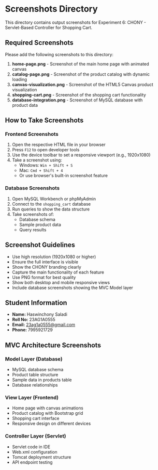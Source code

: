 # Screenshots Directory

This directory contains output screenshots for Experiment 6: CHONY - Servlet-Based Controller for Shopping Cart.

## Required Screenshots

Please add the following screenshots to this directory:

1. **home-page.png** - Screenshot of the main home page with animated canvas
2. **catalog-page.png** - Screenshot of the product catalog with dynamic loading
3. **canvas-visualization.png** - Screenshot of the HTML5 Canvas product visualization
4. **shopping-cart.png** - Screenshot of the shopping cart functionality
5. **database-integration.png** - Screenshot of MySQL database with product data

## How to Take Screenshots

### Frontend Screenshots
1. Open the respective HTML file in your browser
2. Press `F12` to open developer tools
3. Use the device toolbar to set a responsive viewport (e.g., 1920x1080)
4. Take a screenshot using:
   - Windows: `Win + Shift + S`
   - Mac: `Cmd + Shift + 4`
   - Or use browser's built-in screenshot feature

### Database Screenshots
1. Open MySQL Workbench or phpMyAdmin
2. Connect to the `shopping_cart` database
3. Run queries to show the data structure
4. Take screenshots of:
   - Database schema
   - Sample product data
   - Query results

## Screenshot Guidelines

- Use high resolution (1920x1080 or higher)
- Ensure the full interface is visible
- Show the CHONY branding clearly
- Capture the main functionality of each feature
- Use PNG format for best quality
- Show both desktop and mobile responsive views
- Include database screenshots showing the MVC Model layer

## Student Information
- **Name:** Haswinchony Saladi
- **Roll No:** 23AG1A0555
- **Email:** 23ag1a0555@gmail.com
- **Phone:** 7995921729

## MVC Architecture Screenshots

### Model Layer (Database)
- MySQL database schema
- Product table structure
- Sample data in products table
- Database relationships

### View Layer (Frontend)
- Home page with canvas animations
- Product catalog with Bootstrap grid
- Shopping cart interface
- Responsive design on different devices

### Controller Layer (Servlet)
- Servlet code in IDE
- Web.xml configuration
- Tomcat deployment structure
- API endpoint testing 